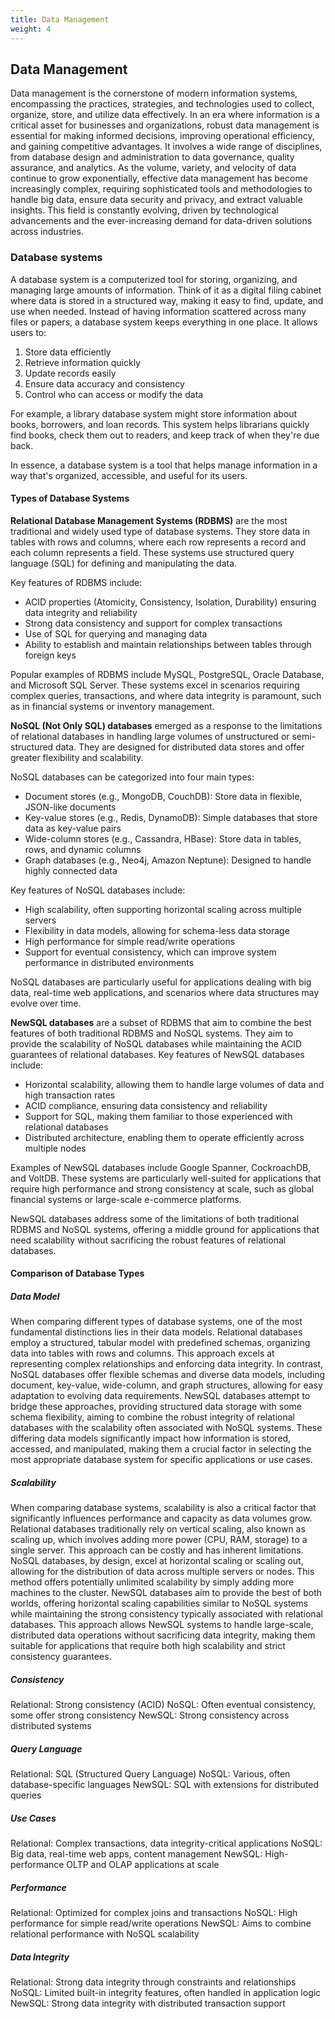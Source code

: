 ```yaml
---
title: Data Management 
weight: 4
---
```


## Data Management

Data management is the cornerstone of modern information systems, encompassing the practices, strategies, and technologies used to collect, organize, store, and utilize data effectively. In an era where information is a critical asset for businesses and organizations, robust data management is essential for making informed decisions, improving operational efficiency, and gaining competitive advantages. It involves a wide range of disciplines, from database design and administration to data governance, quality assurance, and analytics. As the volume, variety, and velocity of data continue to grow exponentially, effective data management has become increasingly complex, requiring sophisticated tools and methodologies to handle big data, ensure data security and privacy, and extract valuable insights. This field is constantly evolving, driven by technological advancements and the ever-increasing demand for data-driven solutions across industries.

### Database systems

A database system is a computerized tool for storing, organizing, and managing large amounts of information. Think of it as a digital filing cabinet where data is stored in a structured way, making it easy to find, update, and use when needed.
Instead of having information scattered across many files or papers, a database system keeps everything in one place. It allows users to:

1. Store data efficiently
2. Retrieve information quickly
3. Update records easily
4. Ensure data accuracy and consistency
5. Control who can access or modify the data

For example, a library database system might store information about books, borrowers, and loan records. This system helps librarians quickly find books, check them out to readers, and keep track of when they're due back.

In essence, a database system is a tool that helps manage information in a way that's organized, accessible, and useful for its users.

####  Types of Database Systems

**Relational Database Management Systems (RDBMS)** are the most traditional and widely used type of database systems. They store data in tables with rows and columns, where each row represents a record and each column represents a field. These systems use structured query language (SQL) for defining and manipulating the data.

Key features of RDBMS include:

- ACID properties (Atomicity, Consistency, Isolation, Durability) ensuring data integrity and reliability
- Strong data consistency and support for complex transactions
- Use of SQL for querying and managing data
- Ability to establish and maintain relationships between tables through foreign keys

Popular examples of RDBMS include MySQL, PostgreSQL, Oracle Database, and Microsoft SQL Server. These systems excel in scenarios requiring complex queries, transactions, and where data integrity is paramount, such as in financial systems or inventory management.

**NoSQL (Not Only SQL) databases** emerged as a response to the limitations of relational databases in handling large volumes of unstructured or semi-structured data. They are designed for distributed data stores and offer greater flexibility and scalability.

NoSQL databases can be categorized into four main types:

- Document stores (e.g., MongoDB, CouchDB): Store data in flexible, JSON-like documents
- Key-value stores (e.g., Redis, DynamoDB): Simple databases that store data as key-value pairs
- Wide-column stores (e.g., Cassandra, HBase): Store data in tables, rows, and dynamic columns
- Graph databases (e.g., Neo4j, Amazon Neptune): Designed to handle highly connected data

Key features of NoSQL databases include:

- High scalability, often supporting horizontal scaling across multiple servers
- Flexibility in data models, allowing for schema-less data storage
- High performance for simple read/write operations
- Support for eventual consistency, which can improve system performance in distributed environments

NoSQL databases are particularly useful for applications dealing with big data, real-time web applications, and scenarios where data structures may evolve over time.

**NewSQL databases** are a subset of RDBMS  that aim to combine the best features of both traditional RDBMS and NoSQL systems. They aim to provide the scalability of NoSQL databases while maintaining the ACID guarantees of relational databases.
Key features of NewSQL databases include:

- Horizontal scalability, allowing them to handle large volumes of data and high transaction rates
- ACID compliance, ensuring data consistency and reliability
- Support for SQL, making them familiar to those experienced with relational databases
- Distributed architecture, enabling them to operate efficiently across multiple nodes

Examples of NewSQL databases include Google Spanner, CockroachDB, and VoltDB. These systems are particularly well-suited for applications that require high performance and strong consistency at scale, such as global financial systems or large-scale e-commerce platforms.

NewSQL databases address some of the limitations of both traditional RDBMS and NoSQL systems, offering a middle ground for applications that need scalability without sacrificing the robust features of relational databases.

#### Comparison of Database Types

#####  Data Model

When comparing different types of database systems, one of the most fundamental distinctions lies in their data models. Relational databases employ a structured, tabular model with predefined schemas, organizing data into tables with rows and columns. This approach excels at representing complex relationships and enforcing data integrity. In contrast, NoSQL databases offer flexible schemas and diverse data models, including document, key-value, wide-column, and graph structures, allowing for easy adaptation to evolving data requirements. NewSQL databases attempt to bridge these approaches, providing structured data storage with some schema flexibility, aiming to combine the robust integrity of relational databases with the scalability often associated with NoSQL systems. These differing data models significantly impact how information is stored, accessed, and manipulated, making them a crucial factor in selecting the most appropriate database system for specific applications or use cases.

##### Scalability

When comparing database systems, scalability is also a critical factor that significantly influences performance and capacity as data volumes grow. Relational databases traditionally rely on vertical scaling, also known as scaling up, which involves adding more power (CPU, RAM, storage) to a single server. This approach can be costly and has inherent limitations. NoSQL databases, by design, excel at horizontal scaling or scaling out, allowing for the distribution of data across multiple servers or nodes. This method offers potentially unlimited scalability by simply adding more machines to the cluster. NewSQL databases aim to provide the best of both worlds, offering horizontal scaling capabilities similar to NoSQL systems while maintaining the strong consistency typically associated with relational databases. This approach allows NewSQL systems to handle large-scale, distributed data operations without sacrificing data integrity, making them suitable for applications that require both high scalability and strict consistency guarantees.

##### Consistency

Relational: Strong consistency (ACID)
NoSQL: Often eventual consistency, some offer strong consistency
NewSQL: Strong consistency across distributed systems

##### Query Language

Relational: SQL (Structured Query Language)
NoSQL: Various, often database-specific languages
NewSQL: SQL with extensions for distributed queries

##### Use Cases

Relational: Complex transactions, data integrity-critical applications
NoSQL: Big data, real-time web apps, content management
NewSQL: High-performance OLTP and OLAP applications at scale

##### Performance

Relational: Optimized for complex joins and transactions
NoSQL: High performance for simple read/write operations
NewSQL: Aims to combine relational performance with NoSQL scalability

##### Data Integrity

Relational: Strong data integrity through constraints and relationships
NoSQL: Limited built-in integrity features, often handled in application logic
NewSQL: Strong data integrity with distributed transaction support